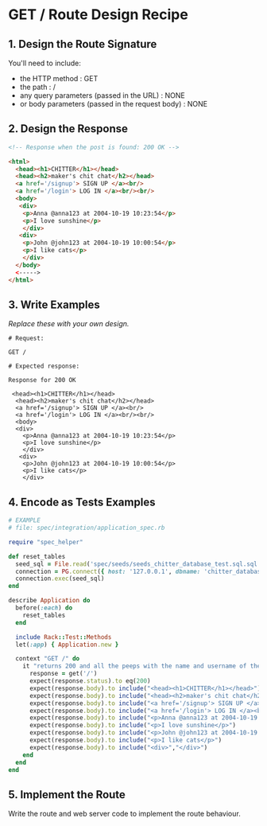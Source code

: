 # GET / Route Design Recipe

## 1. Design the Route Signature

You'll need to include:
  * the HTTP method : GET
  * the path : /
  * any query parameters (passed in the URL) : NONE
  * or body parameters (passed in the request body) : NONE

## 2. Design the Response

```html
<!-- Response when the post is found: 200 OK -->

<html>
  <head><h1>CHITTER</h1></head>
  <head><h2>maker's chit chat</h2></head>
  <a href='/signup'> SIGN UP </a><br/>
  <a href='/login'> LOG IN </a><br/><br/>
  <body>
   <div>
    <p>Anna @anna123 at 2004-10-19 10:23:54</p>
    <p>I love sunshine</p>
    </div>
   <div>
    <p>John @john123 at 2004-10-19 10:00:54</p>
    <p>I like cats</p>
    </div>
  </body>
  <----->
</html>
```

## 3. Write Examples

_Replace these with your own design._

```
# Request:

GET /

# Expected response:

Response for 200 OK

 <head><h1>CHITTER</h1></head>
  <head><h2>maker's chit chat</h2></head>
  <a href='/signup'> SIGN UP </a><br/>
  <a href='/login'> LOG IN </a><br/><br/>
  <body>
  <div>
    <p>Anna @anna123 at 2004-10-19 10:23:54</p>
    <p>I love sunshine</p>
    </div>
   <div>
    <p>John @john123 at 2004-10-19 10:00:54</p>
    <p>I like cats</p>
    </div>
```

## 4. Encode as Tests Examples

```ruby
# EXAMPLE
# file: spec/integration/application_spec.rb

require "spec_helper"

def reset_tables
  seed_sql = File.read('spec/seeds/seeds_chitter_database_test.sql.sql')
  connection = PG.connect({ host: '127.0.0.1', dbname: 'chitter_database_test' })
  connection.exec(seed_sql)
end

describe Application do
  before(:each) do 
    reset_tables
  end

  include Rack::Test::Methods
  let(:app) { Application.new }

  context "GET /" do
    it "returns 200 and all the peeps with the name and username of their creators" do
      response = get('/')
      expect(response.status).to eq(200)
      expect(response.body).to include("<head><h1>CHITTER</h1></head>")
      expect(response.body).to include("<head><h2>maker's chit chat</h2></head>")
      expect(response.body).to include("<a href='/signup'> SIGN UP </a><br/>")
      expect(response.body).to include("<a href='/login'> LOG IN </a><br/><br/>")
      expect(response.body).to include("<p>Anna @anna123 at 2004-10-19 10:23:54</p>")
      expect(response.body).to include("<p>I love sunshine</p>")
      expect(response.body).to include("<p>John @john123 at 2004-10-19 10:00:54</p>")
      expect(response.body).to include("<p>I like cats</p>")
      expect(response.body).to include("<div>","</div>")
    end
  end
end
```

## 5. Implement the Route

Write the route and web server code to implement the route behaviour.